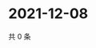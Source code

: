 # 2021-12-08

共 0 条

<!-- BEGIN WEIBO -->
<!-- 最后更新时间 Wed Dec 08 2021 03:12:08 GMT+0800 (China Standard Time) -->

<!-- END WEIBO -->
